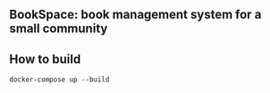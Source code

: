 ## BookSpace: book management system for a small community

## How to build
```shell
docker-compose up --build
```
